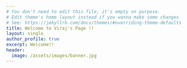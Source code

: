 ```yaml
---
# You don't need to edit this file, it's empty on purpose.
# Edit theme's home layout instead if you wanna make some changes
# See: https://jekyllrb.com/docs/themes/#overriding-theme-defaults
title: Welcome to Viraj's Page !!
layout: single
author_profile: true
excerpt: Welcome!!
header:
  image: /assets/images/banner.jpg
---
```

